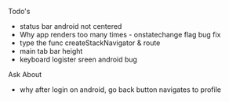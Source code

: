 Todo's
- status bar android not centered
- Why app renders too many times - onstatechange flag bug fix
- type the func createStackNavigator & route
- main tab bar height
- keyboard logister sreen android bug

Ask About
<!-- - should notifications be part of the homepage feature -->
<!-- - what is the typescript root.ts for?? -->
<!-- - is the right place for notifications on the user object? -->
<!-- - scrollview on headlinedetails height?? -->
- why after login on android, go back button navigates to profile
